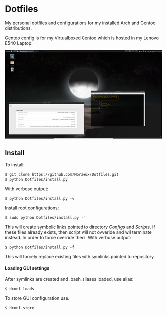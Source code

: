 # Dotfiles
My personal dotfiles and configurations for my installed Arch and Gentoo distributions.

Gentoo config is for my Virtualboxed Gentoo which is hosted in my Lenovo E540 Laptop.

![alt text](https://github.com/Morzeux/Dotfiles/blob/master/preview.png "Gentoo Preview")

## Install

To install:
```
$ git clone https://github.com/Morzeux/Dotfiles.git
$ python Dotfiles/install.py
```

With verbose output:
```
$ python Dotfiles/install.py -v
```

Install root configurations:
```
$ sudo python Dotfiles/install.py -r
```

This will create symbolic links pointed to directory *Configs* and *Scripts*. If these files already exists, then script will not ovveride and wil terminate instead. In order to force override them:
With verbose output:
```
$ python Dotfiles/install.py -f
```

This will forcely replace existing files with symlinks pointed to repository.

#### Loading GUI settings

After symlinks are created and .bash_aliases loaded, use alias:
```
$ dconf-loads
```

To store GUI configuration use.
```
$ dconf-store
```
